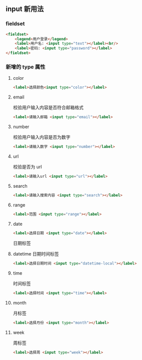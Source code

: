 ## input 新用法

### fieldset

<!--将表单内容的一部分打包, 生成一组相关表单的字段-->
<!--<legend></legend>标签为 fieldset 元素定义标题-->

```html
<fieldset>
    <legend>用户登录</legend>
    <label>用户名: <input type="text"></label><br/>
    <label>密码: <input type="password"></label>
</fieldset>
```



### 新增的 type 属性

1. color

   ```html
   <label>选择颜色<input type="color"></label>
   ```

2. email

   校验用户输入内容是否符合邮箱格式

   ```html
   <label>请输入邮箱 <input type="email"></label>
   ```

3. number

   校验用户输入内容是否为数字

   ```html
   <label>请输入数字 <input type="number"></label>
   ```

4. url

   校验是否为 url

   ```html
   <label>请输入url <input type="url"></label>
   ```

5. search

   ```html
   <label>请输入搜索内容 <input type="search"></label>
   ```

6. range

   ```html
   <label>范围 <input type="range"></label>
   ```

7. date

   ```html
   <label>选择日期 <input type="date"></label>
   ```

   日期标签

8. datetime
   日期时间标签

   ```html
   <label>选择日期时间 <input type="datetime-local"></label>
   ```

9. time

   时间标签

   ```html
   <label>选择时间 <input type="time"></label>
   ```

10. month

    月标签

    ```html
    <label>选择月份 <input type="month"></label>
    ```

11. week

    周标签

    ```html
    <label>选择周 <input type="week"></label>
    ```

    











